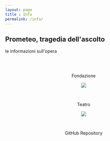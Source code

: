 ```yaml
---
layout: page
title : Info
permalink: /info/
---
```


<h2>Prometeo, tragedia dell'ascolto</h2>
<p>le informazioni sull'opera</p>
<br>

<div class="intro"><br>
  <p>
  <center>Fondazione
  <a href="http://www.luiginono.it/opere/prometeo-tragedia-dellascolto/#tab-id-1" target="_blank"><p><img src="{{ site.url }}/images/fondazioneNono.png" /></p></a>
  </center>
  </p>
</div>

<div class="intro"><br>
  <p>
  <center>Teatro
  <a href="http://www.teatroregioparma.org/Pagine/default.aspx?IdPagina=645" target="_blank"><p><img src="{{ site.url }}/images/teatro.png" /></p></a>
  </center>
  </p>
</div>

<div class="intro"><br>
  <p>
  <center>GitHub Repository
  <a href="https://github.com/dentroprometeo/dentroprometeo.github.io"><p><i class="fa fa-github"></i></p></a>
  </center>
  </p>
</div>
